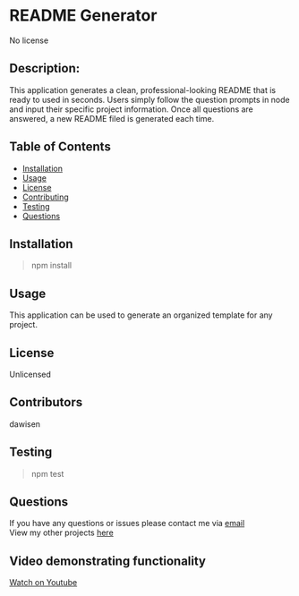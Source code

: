 # README Generator
No license

## Description:
This application generates a clean, professional-looking README that is ready to used in seconds. Users simply follow the question prompts in node and input their specific project information. Once all questions are answered, a new README filed is generated each time. 

## Table of Contents

* [Installation](#Installation)
* [Usage](#Usage)
* [License](#License)
* [Contributing](#Contributing)
* [Testing](#Testing)
* [Questions](#Questions)

## Installation
> npm install
  
## Usage
This application can be used to generate an organized template for any project. 

## License
Unlicensed

## Contributors
dawisen

## Testing
> npm test
  
## Questions
If you have any questions or issues please contact me via [email](daniellewwise@gmail.com)<br>
View my other projects [here](http://github.com/dawisen)

## Video demonstrating functionality
[Watch on Youtube](https://youtu.be/ycgEvutxFp0)